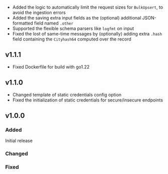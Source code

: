 * Added the logic to automatically limit the request sizes for `BulkUpsert`, to avoid the ingestion errors
* Added the saving extra input fields as the (optional) additional JSON-formatted field named `.other`
* Supported the flexible schema parsers like `logfmt` on input
* Fixed the lost of same-time messages by (optionally) adding extra `.hash` field containing the `Cityhash64` computed over the record

## v1.1.1
* Fixed Dockerfile for build with go1.22

## v1.1.0
* Changed template of static credentials config option
* Fixed the initialization of static credentials for secure/insecure endpoints 

## v1.0.0

### Added

Initial release

### Changed

### Fixed
